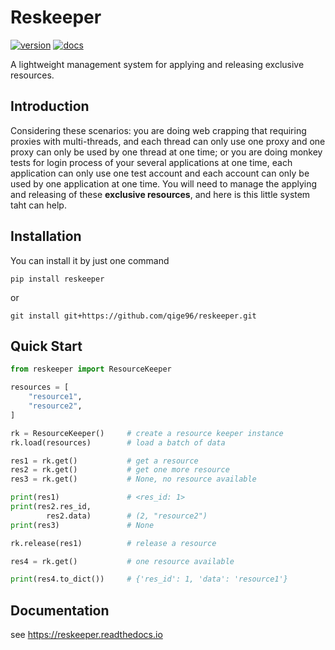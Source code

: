 # Reskeeper
[![version](https://img.shields.io/static/v1.svg?label=version&message=0.1.1&color=blue)](https://github.com/qige96/reskeeper)
[![docs](https://img.shields.io/static/v1.svg?label=docs&message=rtds&color=green)](https://reskeeper.readthedocs.io/en/latest/)

A lightweight management system for applying and releasing exclusive resources.


## Introduction

Considering these scenarios: you are doing web crapping that 
requiring proxies with multi-threads, and each thread can only 
use one proxy and one proxy can only be used by one thread at 
one time; or you are doing monkey tests for login process of 
your several applications at one time, each application can 
only use one test account and each account can only be used 
by one application at one time. You will need to manage the 
applying and releasing of these **exclusive resources**, and 
here is this little system taht can help.

## Installation
You can install it by just one command
```shell
pip install reskeeper
```
or
```shell
git install git+https://github.com/qige96/reskeeper.git
```

## Quick Start

```python
from reskeeper import ResourceKeeper

resources = [
    "resource1", 
    "resource2",
]

rk = ResourceKeeper()     # create a resource keeper instance
rk.load(resources)        # load a batch of data

res1 = rk.get()           # get a resource
res2 = rk.get()           # get one more resource
res3 = rk.get()           # None, no resource available

print(res1)               # <res_id: 1>
print(res2.res_id, 
        res2.data)        # (2, "resource2")
print(res3)               # None    

rk.release(res1)          # release a resource

res4 = rk.get()           # one resource available

print(res4.to_dict())     # {'res_id': 1, 'data': 'resource1'}

```

## Documentation

see https://reskeeper.readthedocs.io